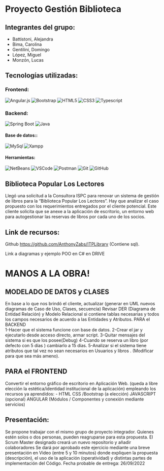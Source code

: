 # Proyecto Gestión Biblioteca 

## Integrantes del grupo:

 * Battistoni, Alejandra
 * Bima, Carolina
 * Gentilini, Domingo
 * López, Miguel
 * Monzón, Lucas


## Tecnologías utilizadas:

### Frontend:
![Angular.js](https://img.shields.io/badge/Angular-F05032?style=flat&logo=angular&logoColor=white)
![Bootstrap](https://img.shields.io/badge/bootstrap-%23563D7C.svg?style=flat&logo=bootstrap&logoColor=white)
![HTML5](https://img.shields.io/badge/-HTML5-E34F26?style=flat&logo=html5&logoColor=white)
![CSS3](https://img.shields.io/badge/-CSS3-1572B6?style=flat&logo=css3)
![Typescript](https://img.shields.io/badge/TypeScript-007ACC?style=flat&logo=typescript&logoColor=white)

### Backend:
![Spring Boot](https://img.shields.io/badge/SpringBoot-6EBF20?style=flat&logo=spring&logoColor=white)
![Java](https://img.shields.io/badge/-Java-6EBF20?style=flat&logo=java&logoColor=white)

#### Base de datos::
![MySql](http://img.shields.io/badge/-MySql-51CBF2?style=flat&logo=mysql&logoColor=white)
![Xampp](http://img.shields.io/badge/-Xampp-FF9A00?style=flat&logo=xampp&logoColor=white)

#### Herramientas:
![NetBeans](https://img.shields.io/badge/NetBeansIDE-1B6AC6.svg?style=flat&logo=apache-netbeans-ide&logoColor=white")
![VSCode](https://img.shields.io/badge/-VSCode-007ACC?style=flat&logo=visual-studio-code&logoColor=white)
![Postman](https://img.shields.io/badge/Postman-FF6C37?style=flat&logo=Postman&logoColor=white)
![Git](https://img.shields.io/badge/-Git-F05032?style=flat&logo=git&logoColor=white)
![GitHub](https://img.shields.io/badge/-Github-181717?style=flat&logo=github&logoColor=white)

## Biblioteca Popular Los Lectores
Llegó una solicitud a la Consultora ISPC para renovar un sistema de gestión de libros para la “Biblioteca Popular Los Lectores”.
Hay que analizar el caso propuesto con los requerimientos entregados por el cliente potencial. Este cliente solicita que se anexe a la aplicación de escritorio, un entorno web para autogestionar las reservas de libros por cada uno de los socios.

## Link de recursos:
Github  https://github.com/AnthonyZabs/ITPLibrary (Contiene sql).

Link a diagramas y ejemplo POO en C#  en DRIVE


# MANOS A LA OBRA!

## MODELADO DE DATOS y CLASES
En base a lo que nos brindó el cliente, actualizar (generar en UML nuevos diagramas de Caso de Uso, Clases, secuencia) 
Revisar DER (Diagrama de Entidad Relación) y Modelo Relacional si contiene tablas necesarias y todos los campos necesarios de acuerdo a las Entidades y Atributos.
PARA el BACKEND
<br>
1-Hacer que el sistema funcione con base de datos.
2-Crear el jar y ejecutarlo desde acceso directo, armar script.
3-Quitar mensajes del sistema si es que los posee(Debug)
4-Cuando se reserva un libro (por defecto con 5 días ) cambiarlo a 15 días.
5-Analizar si el sistema tiene atributos que tal vez no sean necesarios en  Usuarios y libros . (Modificar para que sea más ameno).

## PARA el FRONTEND
Convertir el entorno gráfico de escritorio en Aplicación Web. (queda a libre elección la estética/identidad institucional de la aplicación) empleando los recursos ya aprendidos: -
HTML
CSS /Bootstrap (a elección)
JAVASCRIPT (opcional) 
ANGULAR (Módulos / Componentes y conexión mediante servicios)

## Presentación:
Se propone trabajar con el mismo grupo de proyecto integrador. Quienes estén solos o dos personas, pueden reagruparse para esta propuesta.
El Scrum Master designado creará un nuevo repositorio y añadir colaboradores
Se dará por aprobado este ejercicio mediante una breve presentación en Video (entre 5 y 10 minutos) donde expliquen la propuesta (descripción), el uso de la aplicación (operatividad) y distintas partes de implementación del Código.
Fecha probable de entrega: 26/09/2022

